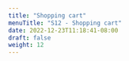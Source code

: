 ```yaml
---
title: "Shopping cart"
menuTitle: "S12 - Shopping cart"
date: 2022-12-23T11:18:41-08:00
draft: false
weight: 12
---
```

